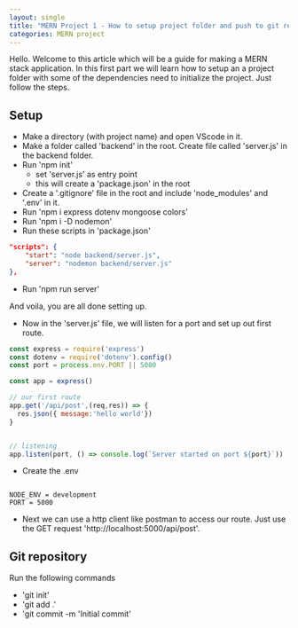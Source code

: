 ```yaml
---
layout: single
title: "MERN Project 1 - How to setup project folder and push to git repository"
categories: MERN project
---
```


Hello. Welcome to this article which will be a guide for making a MERN stack application. In this first part we will learn how to setup an a project folder with some of the dependencies need to initialize the project. Just follow the steps.

## Setup

- Make a directory (with project name) and open VScode in it.
- Make a folder called 'backend' in the root. Create file called 'server.js' in the backend folder.
- Run 'npm init'
  - set 'server.js' as entry point
  - this will create a 'package.json' in the root
- Create a '.gitignore' file in the root and include 'node_modules' and '.env' in it.
- Run 'npm i express dotenv mongoose colors'
- Run 'npm i -D nodemon'
- Run these scripts in 'package.json'

```json
"scripts": {
    "start": "node backend/server.js",
    "server": "nodemon backend/server.js"
},
```

- Run 'npm run server'

And voila, you are all done setting up.

- Now in the 'server.js' file, we will listen for a port and set up out first route.

```javascript
const express = require('express')
const dotenv = require('dotenv').config()
const port = process.env.PORT || 5000

const app = express()

// our first route
app.get('/api/post',(req,res)) => {
  res.json({ message:'hello world'})
}


// listening
app.listen(port, () => console.log(`Server started on port ${port}`))
```

- Create the .env

```env

NODE_ENV = development
PORT = 5000

```

- Next we can use a http client like postman to access our route. Just use the GET request 'http://localhost:5000/api/post'.

## Git repository

Run the following commands

- 'git init'
- 'git add .'
- 'git commit -m 'Initial commit'
